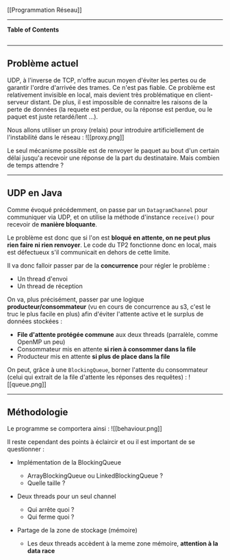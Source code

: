 [[Programmation Réseau]]
****
**Table of Contents**
```table-of-contents
```

****
## Problème actuel

UDP, à l'inverse de TCP, n'offre aucun moyen d'éviter les pertes ou de garantir l'ordre d'arrivée des trames. Ce n'est pas fiable. 
Ce problème est relativement invisible en local, mais devient très problématique en client-serveur distant. De plus, il est impossible de connaitre les raisons de la perte de données (la requete est perdue, ou la réponse est perdue, ou le paquet est juste retardé/lent …). 

Nous allons utiliser un proxy (relais) pour introduire artificiellement de l'instabilité dans le réseau :
![[proxy.png]]

Le seul mécanisme possible est de renvoyer le paquet au bout d'un certain délai jusqu'a recevoir une réponse de la part du destinataire. Mais combien de temps attendre ?

****
## UDP en Java

Comme évoqué précédemment, on passe par un `DatagramChannel` pour communiquer via UDP, et on utilise la méthode d'instance `receive()` pour recevoir de **manière bloquante**. 

Le problème est donc que si l'on est **bloqué en attente, on ne peut plus rien faire ni rien renvoyer**. Le code du TP2 fonctionne donc en local, mais est défectueux s'il communicait en dehors de cette limite. 

Il va donc falloir passer par de la **concurrence** pour régler le problème : 
- Un thread d'envoi  
- Un thread de réception

On va, plus précisément, passer par une logique **producteur/consommateur** (vu en cours de concurrence au s3, c'est le truc le plus facile en plus) afin d'éviter l'attente active et le surplus de données stockées : 
- **File d'attente protégée commune** aux deux threads (parralèle, comme OpenMP un peu)
- Consommateur mis en attente **si rien à consommer dans la file** 
- Producteur mis en attente **si plus de place dans la file**


On peut, grâce à une `BlockingQueue`, borner l'attente du consommateur (celui qui extrait de la file d'attente les réponses des requêtes) :
![[queue.png]]

****
## Méthodologie

Le programme se comportera ainsi :
![[behaviour.png]]


Il reste cependant des points à éclaircir et ou il est important de se questionner : 
- Implémentation de la BlockingQueue 
    - ArrayBlockingQueue ou LinkedBlockingQueue ? 
    - Quelle taille ? 
        
- Deux threads pour un seul channel 
    - Qui arrête quoi ? 
    - Qui ferme quoi ? 
        
- Partage de la zone de stockage (mémoire) 
    - Les deux threads accèdent à la meme zone mémoire, **attention à la data race**

